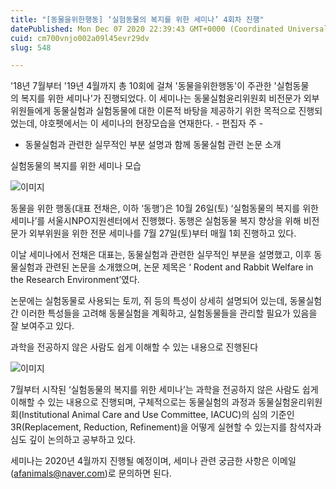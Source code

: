 ```yaml
---
title: "[동물을위한행동] ‘실험동물의 복지를 위한 세미나’ 4회차 진행"
datePublished: Mon Dec 07 2020 22:39:43 GMT+0000 (Coordinated Universal Time)
cuid: cm700vnjo002a09l45evr29dv
slug: 548

---
```



'18년 7월부터 '19년 4월까지 총 10회에 걸쳐 '동물을위한행동'이 주관한 '실험동물의 복지를 위한 세미나'가 진행되었다. 이 세미나는 동물실험윤리위원회 비전문가 외부위원들에게 동물실험과 실험동물에 대한 이론적 바탕을 제공하기 위한 목적으로 진행되었는데, 야호펫에서는 이 세미나의 현장모습을 연재한다. - 편집자 주 -

- 동물실험과 관련한 실무적인 부분 설명과 함께 동물실험 관련 논문 소개

실험동물의 복지를 위한 세미나 모습

![이미지](https://cdn.hashnode.com/res/hashnode/image/upload/v1739250560631/23faea24-2094-4957-a9bd-477cbb1b75f4.jpeg)

동물을 위한 행동(대표 전채은, 이하 ‘동행’)은 10월 26일(토) ‘실험동물의 복지를 위한 세미나’를 서울시NPO지원센터에서 진행했다. 동행은 실험동물 복지 향상을 위해 비전문가 외부위원을 위한 전문 세미나를 7월 27일(토)부터 매월 1회 진행하고 있다.

이날 세미나에서 전채은 대표는, 동물실험과 관련한 실무적인 부분을 설명했고, 이후 동물실험과 관련된 논문을 소개했으며, 논문 제목은 ‘ Rodent and Rabbit Welfare in the Research Environment’였다.

논문에는 실험동물로 사용되는 토끼, 쥐 등의 특성이 상세히 설명되어 있는데, 동물실험간 이러한 특성들을 고려해 동물실험을 계획하고, 실험동물들을 관리할 필요가 있음을 잘 보여주고 있다.

과학을 전공하지 않은 사람도 쉽게 이해할 수 있는 내용으로 진행된다

![이미지](https://cdn.hashnode.com/res/hashnode/image/upload/v1739250562173/660a679e-b56c-480d-acba-a2f187f8f78e.jpeg)

7월부터 시작된 ‘실험동물의 복지를 위한 세미나’는 과학을 전공하지 않은 사람도 쉽게 이해할 수 있는 내용으로 진행되며, 구체적으로는 동물실험의 과정과 동물실험윤리위원회(Institutional Animal Care and Use Committee, IACUC)의 심의 기준인 3R(Replacement, Reduction, Refinement)을 어떻게 실현할 수 있는지를 참석자과 심도 깊이 논의하고 공부하고 있다.

세미나는 2020년 4월까지 진행될 예정이며, 세미나 관련 궁금한 사항은 이메일(afanimals@naver.com)로 문의하면 된다.